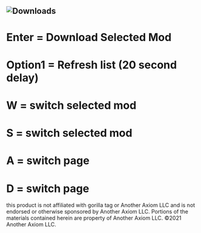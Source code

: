 ![Downloads](https://img.shields.io/github/downloads/MrBanana01/MonkeModList/total.svg)
------------------------------------------
# Enter = Download Selected Mod
# Option1 = Refresh list (20 second delay)
# W = switch selected mod
# S = switch selected mod
# A = switch page
# D = switch page

this product is not affiliated with gorilla tag or Another Axiom LLC and is not endorsed or otherwise sponsored by Another Axiom LLC. Portions of the materials contained herein are property of Another Axiom LLC. ©2021 Another Axiom LLC.
